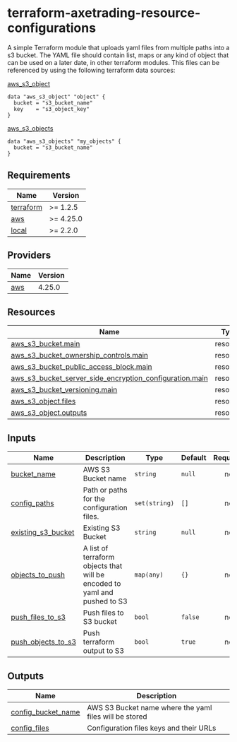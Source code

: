 # terraform-axetrading-resource-configurations
A simple Terraform module that uploads yaml files from multiple paths into a s3 bucket.
The YAML file should contain list, maps or any kind of object that can be used on a later date, in other terraform modules.
This files can be referenced by using the following terraform data sources: 

[aws_s3_object](https://registry.terraform.io/providers/hashicorp/aws/latest/docs/data-sources/s3_object) 
```
data "aws_s3_object" "object" {
  bucket = "s3_bucket_name"
  key    = "s3_object_key"
}
```

[aws_s3_objects](https://registry.terraform.io/providers/hashicorp/aws/latest/docs/data-sources/s3_objects)
```
data "aws_s3_objects" "my_objects" {
  bucket = "s3_bucket_name"
}
```

<!-- BEGIN_TF_DOCS -->
## Requirements

| Name | Version |
|------|---------|
| <a name="requirement_terraform"></a> [terraform](#requirement\_terraform) | >= 1.2.5 |
| <a name="requirement_aws"></a> [aws](#requirement\_aws) | >= 4.25.0 |
| <a name="requirement_local"></a> [local](#requirement\_local) | >= 2.2.0 |

## Providers

| Name | Version |
|------|---------|
| <a name="provider_aws"></a> [aws](#provider\_aws) | 4.25.0 |

## Resources

| Name | Type |
|------|------|
| [aws_s3_bucket.main](https://registry.terraform.io/providers/hashicorp/aws/latest/docs/resources/s3_bucket) | resource |
| [aws_s3_bucket_ownership_controls.main](https://registry.terraform.io/providers/hashicorp/aws/latest/docs/resources/s3_bucket_ownership_controls) | resource |
| [aws_s3_bucket_public_access_block.main](https://registry.terraform.io/providers/hashicorp/aws/latest/docs/resources/s3_bucket_public_access_block) | resource |
| [aws_s3_bucket_server_side_encryption_configuration.main](https://registry.terraform.io/providers/hashicorp/aws/latest/docs/resources/s3_bucket_server_side_encryption_configuration) | resource |
| [aws_s3_bucket_versioning.main](https://registry.terraform.io/providers/hashicorp/aws/latest/docs/resources/s3_bucket_versioning) | resource |
| [aws_s3_object.files](https://registry.terraform.io/providers/hashicorp/aws/latest/docs/resources/s3_object) | resource |
| [aws_s3_object.outputs](https://registry.terraform.io/providers/hashicorp/aws/latest/docs/resources/s3_object) | resource |

## Inputs

| Name | Description | Type | Default | Required |
|------|-------------|------|---------|:--------:|
| <a name="input_bucket_name"></a> [bucket\_name](#input\_bucket\_name) | AWS S3 Bucket name | `string` | `null` | no |
| <a name="input_config_paths"></a> [config\_paths](#input\_config\_paths) | Path or paths for the configuration files. | `set(string)` | `[]` | no |
| <a name="input_existing_s3_bucket"></a> [existing\_s3\_bucket](#input\_existing\_s3\_bucket) | Existing S3 Bucket | `string` | `null` | no |
| <a name="input_objects_to_push"></a> [objects\_to\_push](#input\_objects\_to\_push) | A list of terraform objects that will be encoded to yaml and pushed to S3 | `map(any)` | `{}` | no |
| <a name="input_push_files_to_s3"></a> [push\_files\_to\_s3](#input\_push\_files\_to\_s3) | Push files to S3 bucket | `bool` | `false` | no |
| <a name="input_push_objects_to_s3"></a> [push\_objects\_to\_s3](#input\_push\_objects\_to\_s3) | Push terraform output to S3 | `bool` | `true` | no |

## Outputs

| Name | Description |
|------|-------------|
| <a name="output_config_bucket_name"></a> [config\_bucket\_name](#output\_config\_bucket\_name) | AWS S3 Bucket name where the yaml files will be stored |
| <a name="output_config_files"></a> [config\_files](#output\_config\_files) | Configuration files keys and their URLs |
<!-- END_TF_DOCS -->